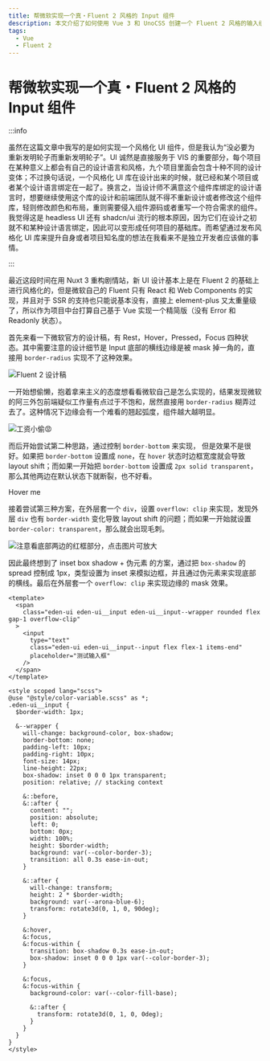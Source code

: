 ```yaml
---
title: 帮微软实现一个真・Fluent 2 风格的 Input 组件
description: 本文介绍了如何使用 Vue 3 和 UnoCSS 创建一个 Fluent 2 风格的输入组件。
tags:
  - Vue
  - Fluent 2
---
```


# 帮微软实现一个真・Fluent 2 风格的 Input 组件

:::info

虽然在这篇文章中我写的是如何实现一个风格化 UI 组件，但是我认为“没必要为重新发明轮子而重新发明轮子”。UI 诚然是直接服务于 VIS 的重要部分，每个项目在某种意义上都会有自己的设计语言和风格，九个项目里面会包含十种不同的设计变体；不过换句话说，一个风格化 UI 库在设计出来的时候，就已经和某个项目或者某个设计语言绑定在一起了。换言之，当设计师不满意这个组件库绑定的设计语言时，想要继续使用这个库的设计和前端团队就不得不重新设计或者修改这个组件库，轻则修改颜色和布局，重则需要侵入组件源码或者重写一个符合需求的组件。我觉得这是 headless UI 还有 shadcn/ui 流行的根本原因，因为它们在设计之初就不和某种设计语言绑定，因此可以变形成任何项目的基础库。而希望通过发布风格化 UI 库来提升自身或者项目知名度的想法在我看来不是独立开发者应该做的事情。

:::

最近这段时间在用 Nuxt 3 重构剧情站，新 UI 设计基本上是在 Fluent 2 的基础上进行风格化的，但是微软自己的 Fluent 只有 React 和 Web Components 的实现，并且对于 SSR 的支持也只能说基本没有，直接上 element-plus 又太重量级了，所以作为项目中台打算自己基于 Vue 实现一个精简版（没有 Error 和 Readonly 状态）。

首先来看一下微软官方的设计稿，有 Rest，Hover，Pressed，Focus 四种状态。其中需要注意的设计细节是 Input 底部的横线边缘是被 mask 掉一角的，直接用 `border-radius` 实现不了这种效果。

![Fluent 2 设计稿](https://cdn.sa.net/2024/09/13/uJQ2qALR7BC4V6w.png)

一开始想偷懒，抱着拿来主义的态度想看看微软自己是怎么实现的，结果发现微软的阿三外包前端疑似工作量有点过于不饱和，居然直接用 `border-radius` 糊弄过去了。这种情况下边缘会有一个难看的翘起弧度，组件越大越明显。

![工资小偷😡](https://cdn.sa.net/2024/09/13/hXQGi2kZMFog5AE.png)

而后开始尝试第二种思路，通过控制 `border-bottom` 来实现，
但是效果不是很好。如果把 `border-bottom` 设置成 `none`，在 `hover` 状态时边框宽度就会导致 layout shift；而如果一开始把 `border-bottom` 设置成 `2px solid transparent`，那么其他两边在默认状态下就断裂，也不好看。

<div class="w-full flex justify-center">
  <div id="border-bottom-input" class="w-full h-[32px] rounded-md flex items-center justify-center p-4">
  Hover me
  </div>

  <style lang="scss">
    #border-bottom-input {
      border-left: 2px solid var(--color-border-4);
      border-right: 2px solid var(--color-border-4);
      border-top: 2px solid var(--color-border-4);
      border-bottom: none;
      transition: all 0.3s ease-in-out;
    }
    #border-bottom-input:hover {
      border-left-color: var(--color-border-4);
      border-right-color: var(--color-border-4);
      border-top-color: var(--color-border-4);
      border-bottom: 2px solid var(--arona-blue-6);
    }
  </style>
</div>

接着尝试第三种方案，在外层套一个 `div`，设置 `overflow: clip` 来实现，发现外层 `div` 也有 `border-width` 变化导致 layout shift 的问题；而如果一开始就设置 `border-color: transparent`，那么就会出现毛刺。

![注意看底部两边的红框部分，点击图片可放大](https://cdn.sa.net/2024/09/13/b2FzXLAOlGHre9f.png)

因此最终想到了 inset box shadow + 伪元素 的方案，通过把 `box-shadow` 的 spread 控制成 1px，类型设置为 inset 来模拟边框，并且通过伪元素来实现底部的横线。最后在外层套一个 `overflow: clip` 来实现边缘的 mask 效果。

<script setup>
  import FluentInputExample from "@/components/FluentInputExample.vue";
</script>

<div class="flex w-full justify-center p-4 border-1 border-solid border-[var(--arona-blue-6)] rounded-md">
  <FluentInputExample class="w-full h-[32px]"/>
</div>

```vue{28-45}
<template>
  <span
    class="eden-ui eden-ui__input eden-ui__input--wrapper rounded flex gap-1 overflow-clip"
  >
    <input
      type="text"
      class="eden-ui eden-ui__input--input flex flex-1 items-end"
      placeholder="测试输入框"
    />
  </span>
</template>

<style scoped lang="scss">
@use "@style/color-variable.scss" as *;
.eden-ui__input {
  $border-width: 1px;

  &--wrapper {
    will-change: background-color, box-shadow;
    border-bottom: none;
    padding-left: 10px;
    padding-right: 10px;
    font-size: 14px;
    line-height: 22px;
    box-shadow: inset 0 0 0 1px transparent;
    position: relative; // stacking context

    &::before,
    &::after {
      content: "";
      position: absolute;
      left: 0;
      bottom: 0px;
      width: 100%;
      height: $border-width;
      background: var(--color-border-3);
      transition: all 0.3s ease-in-out;
    }

    &::after {
      will-change: transform;
      height: 2 * $border-width;
      background: var(--arona-blue-6);
      transform: rotate3d(0, 1, 0, 90deg);
    }

    &:hover,
    &:focus,
    &:focus-within {
      transition: box-shadow 0.3s ease-in-out;
      box-shadow: inset 0 0 0 1px var(--color-border-3);
    }

    &:focus,
    &:focus-within {
      background-color: var(--color-fill-base);

      &::after {
        transform: rotate3d(0, 1, 0, 0deg);
      }
    }
  }
}
</style>
```
